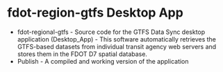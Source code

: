 # fdot-region-gtfs Desktop App

* fdot-regional-gtfs - Source code for  the GTFS Data Sync desktop application (Desktop_App) - This software automatically retrieves the GTFS-based datasets from individual transit agency web servers and stores them in the FDOT D7 spatial database.
* Publish - A compiled and working version of the application

